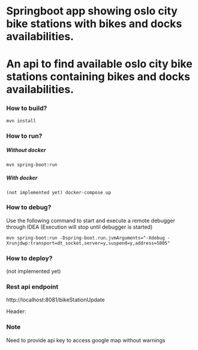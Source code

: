 # Springboot app showing oslo city bike stations with bikes and docks availabilities.
# An api to find available oslo city bike stations containing bikes and docks availabilities.
### How to build?
```
mvn install
```

### How to run?
##### Without docker
```
mvn spring-boot:run
```
##### With docker
```
(not implemented yet) docker-compose up
```

### How to debug?
Use the following command to start and execute a remote debugger through IDEA (Execution will stop until debugger is 
started)
```
mvn spring-boot:run -Dspring-boot.run.jvmArguments="-Xdebug -Xrunjdwp:transport=dt_socket,server=y,suspend=y,address=5005"
```
### How to deploy?
(not implemented yet) 

### Rest api endpoint

http://localhost:8081/bikeStationUpdate

Header: 



### Note
Need to provide api key to access google map without warnings
<script src="http://maps.google.com/maps/api/js?key={Your key}"/>


